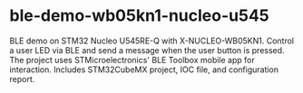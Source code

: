 # ble-demo-wb05kn1-nucleo-u545
BLE demo on STM32 Nucleo U545RE-Q with X-NUCLEO-WB05KN1. Control a user LED via BLE and send a message when the user button is pressed. The project uses STMicroelectronics' BLE Toolbox mobile app for interaction. Includes STM32CubeMX project, IOC file, and configuration report.
